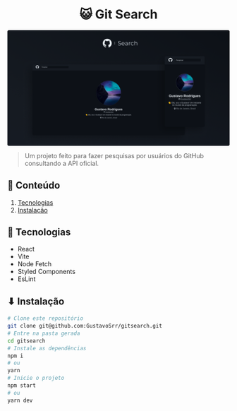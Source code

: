 <h1 align="center">😺 Git Search</h1>

<img align="center" src="./assets/screenshot.png" />

> Um projeto feito para fazer pesquisas por usuários do GitHub consultando a API oficial.

## 📃 Conteúdo

  1. [Tecnologias](#-tecnologias)
  2. [Instalação](#-instalação)

## 📡 Tecnologias

  - React
  - Vite
  - Node Fetch
  - Styled Components
  - EsLint

## ⬇ Instalação
  ```bash
  # Clone este repositório
  git clone git@github.com:GustavoSrr/gitsearch.git
  # Entre na pasta gerada
  cd gitsearch
  # Instale as dependências
  npm i
  # ou
  yarn
  # Inicie o projeto
  npm start
  # ou
  yarn dev
```
